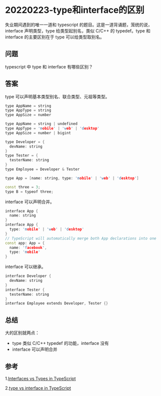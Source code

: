 # 20220223-type和interface的区别

失业期间遇到的唯一一道和 typescript 的题目。这是一道背诵题，笼统的说，interface 声明类型，type 给类型起别名，类似 C/C++ 的 typedef。type 和 interface 的主要区别在于 type 可以给类型取别名。

## 问题

typescript 中 type 和 interface 有哪些区别？

## 答案

type 可以声明基本类型别名、联合类型、元祖等类型。

```C++
type AppName = string
type AppType = string
type AppSize = number
```

```C++
type AppName = string | undefined
type AppType = 'mobile' | 'web' | 'desktop'
type AppSize = number | bigint
```

```C++
type Developer = {
  devName: string
}
type Tester = {
  testerName: string
}
type Employee = Developer & Tester
```

```C++
type App = [name: string, type: 'mobile' | 'web' | 'desktop']
```

```C++
const three = 3;
type B = typeof three;
```

interface 可以声明合并。

```C++
interface App {
  name: string
}
interface App {
  type: 'mobile' | 'web' | 'desktop'
}
// TypeScript will automatically merge both App declarations into one
const app: App = {
  name: 'facebook',
  type: 'mobile'
}
```

interface 可以继承。

```C++
interface Developer {
  devName: string
}
interface Tester {
  testerName: string
}
interface Employee extends Developer, Tester {}
```
## 总结

大的区别就两点：

- type 类似 C/C++ typedef 的功能，interface 没有
- interface 可以声明合并

## 参考



1.[Interfaces vs Types in TypeScript](https://itnext.io/interfaces-vs-types-in-typescript-cf5758211910)

2.[type vs interface in TypeScript](https://dev.to/saadsharfuddin/type-vs-interface-in-typescript-35i6)
